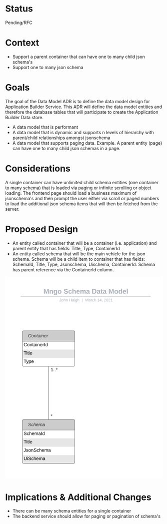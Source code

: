 
# Status
Pending/RFC

# Context

* Support a parent container that can have one to many child json schema's
* Support one to many json schema

# Goals
The goal of the Data Model ADR is to define the data model design for Application Builder Service. This ADR will define the data model entities and therefore the database tables that will participate to create the Application Builder Data store.

* A data model that is performant
* A data model that is dynamic and supports n levels of hierarchy with parent/child relationships amongst jsonschema
* A data model that supports paging data. Example. A parent entity (page) can have one to many child json schemas in a page.

# Considerations

A single container can have unlimited child schema entities (one container to many schema) that is loaded via paging or infinite scrolling or object loading. The frontend page should load a business maximum of jsonschema's and then prompt the user either via scroll or paged numbers to load the additional json schema items that will then be fetched from the server.

# Proposed Design

* An entity called container that will be a container (i.e. application) and parent entity that has fields: Title, Type, ContainerId
* An entity called schema that will be the main vehicle for the json schema. Schema will be a child item to container that has fields: SchemaId, Title, Type, Jsonschema, Uischema, ContainerId. Schema has parent reference via the ContainerId column.

<img src="Data_Model__schema.png" />

# Implications & Additional Changes

* There can be many schema entities for a single container
* The backend service should allow for paging or pagination of schema's
